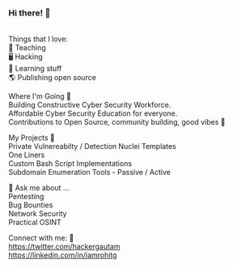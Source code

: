 ### Hi there! 👋

<br />Things that I love:<br />
📕 Teaching <br />
🖥️ Hacking <br />
📒 Learning stuff <br />
🌎 Publishing open source <br />


Where I'm Going 🧭<br />
Building Constructive Cyber Security Workforce. <br />
Affordable Cyber Security Education for everyone.<br />
Contributions to Open Source, community building, good vibes 🎉<br />

My Projects 🚧<br />
Private Vulnereabilty / Detection Nuclei Templates<br />
One Liners<br />
Custom Bash Script Implementations<br />
Subdomain Enumeration Tools - Passive / Active<br />

💬 Ask me about ...<br />
Pentesting <br />
Bug Bounties <br />
Network Security <br />
Practical OSINT<br />

Connect with me: 🤝<br />
https://twitter.com/hackergautam<br />
https://linkedin.com/in/iamrohitg<br />
